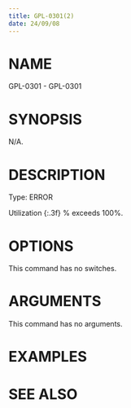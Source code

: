 ```yaml
---
title: GPL-0301(2)
date: 24/09/08
---
```


# NAME

GPL-0301 - GPL-0301

# SYNOPSIS

N/A.

# DESCRIPTION

Type: ERROR

Utilization {:.3f} % exceeds 100%.

# OPTIONS

This command has no switches.

# ARGUMENTS

This command has no arguments.

# EXAMPLES

# SEE ALSO
